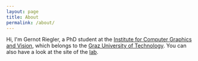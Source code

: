 ```yaml
---
layout: page
title: About
permalink: /about/
---
```


Hi, I'm Gernot Riegler, a PhD student at the [Institute for Computer Graphics and Vision](http://www.icg.tugraz.at), which belongs to  the [Graz University of Technology](http://tugraz.at).
You can also have a look at the site of the [lab](http://rvlab.icg.tugraz.at/personal_page/personal_page_gernot.html).
